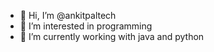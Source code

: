 - 👋 Hi, I’m @ankitpaltech
- 👀 I’m interested in programming
- 🌱 I’m currently working with java and python 


<!---
ankitpaltech/ankitpaltech is a ✨ special ✨ repository because its `README.md` (this file) appears on your GitHub profile.
You can click the Preview link to take a look at your changes.
--->
